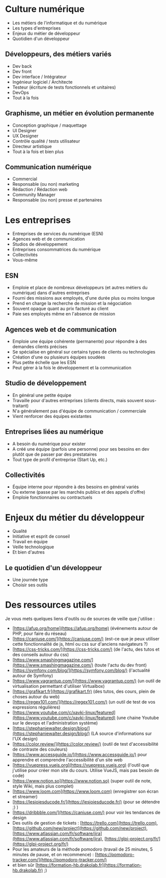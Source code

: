 # Culture numérique

- Les métiers de l'informatique et du numérique
- Les types d'entreprises
- Enjeux du métier de développeur
- Quotidien d'un développeur

## Développeurs, des métiers variés

- Dev back
- Dev front
- Dev interface / Intégrateur
- Ingénieur logiciel / Architecte
- Testeur (écriture de tests fonctionnels et unitaires)
- DevOps
- Tout à la fois

## Graphisme, un métier en évolution permanente

- Conception graphique / maquettage
- UI Designer
- UX Designer
- Contrôle qualité / tests utilisateur
- Directeur artistique
- Tout à la fois et bien plus

## Communication numérique

- Commercial
- Responsable (ou non) marketing
- Rédaction / Rédaction web
- Community Manager
- Responsable (ou non) presse et partenaires

# Les entreprises

- Entreprises de services du numérique (ESN)
- Agences web et de communication
- Studios de développement
- Entreprises consommatrices du numérique
- Collectivités
- Vous-même

## ESN

- Emploie et place de nombreux développeurs (et autres métiers du numérique) dans d'autres entreprises
- Fourni des missions aux employés, d'une durée plus ou moins longue
- Prend en charge la recherche de mission et la négociation
- Souvent opaque quant au prix facturé au client
- Paie ses employés même en l'absence de mission

## Agences web et de communication

- Emploie une équipe cohérente (permanente) pour répondre à des demandes clients précises
- Se spécialise en général sur certains types de clients ou technologies
- Création d'une ou plusieurs équipes soudées
- Plus petite échelle que les ESN
- Peut gérer à la fois le développement et la communication

## Studio de développement

- En général une petite équipe
- Travaille pour d'autres entreprises (clients directs, mais souvent sous-traitant)
- N'a généralement pas d'équipe de communication / commerciale
- Vient renforcer des équipes existantes

## Entreprises liées au numérique

- A besoin du numérique pour exister
- A créé une équipe (parfois une personne) pour ses besoins en dev plutôt que de passer par des prestataires
- Tout type de profil d'entreprise (Start Up, etc.)

## Collectivités

- Équipe interne pour répondre à des besoins en général variés
- Ou externe (passe par les marchés publics et des appels d'offre)
- Emploie fonctionnaires ou contractuels

# Enjeux du métier du développeur

- Qualité
- Initiative et esprit de conseil
- Travail en équipe
- Veille technologique
- Et bien d'autres

## Le quotidien d'un développeur

- Une journée type
- Choisir ses outils

# Des ressources utiles 

Je vous mets quelques liens d'outils ou de sources de veille que j'utilise : 
- [https://afup.org/home](https://afup.org/home) (événements autour de PHP, pour faire du réseau)
- [https://caniuse.com/](https://caniuse.com/) (est-ce que je peux utiliser cette fonctionnalité de js, html ou css sur d'anciens navigateurs ?)
- [https://css-tricks.com/](https://css-tricks.com/) (de l'actu, des tutos et des conseils autour du css)
- [https://www.smashingmagazine.com/](https://www.smashingmagazine.com/) (toute l'actu du dev front)
- [https://symfony.com/blog/](https://symfony.com/blog/) (l'actualité autour de Symfony)
- [https://www.vagrantup.com/](https://www.vagrantup.com/) (un outil de virtualisation permettant d'utiliser Virtualbox)
- [https://grafikart.fr](https://grafikart.fr) (des tutos, des cours, plein de choses autour du web)
- [https://regex101.com/](https://regex101.com/) (un outil de test de vos expressions régulières)
- [https://www.youtube.com/c/xavki-linux/featured](https://www.youtube.com/c/xavki-linux/featured) (une chaine Youtube sur le devops et l'administration système)
- [https://stephaniewalter.design/blog/](https://stephaniewalter.design/blog/) (LA source d'informations sur l'UX design)
- [https://color.review/](https://color.review/) (outil de test d'accessibilité de contraste des couleurs)
- [https://www.accessguide.io/](https://www.accessguide.io/) pour apprendre et comprendre l'accessibilité d'un site web
- [https://vuepress.vuejs.org](https://vuepress.vuejs.org) (l'outil que j'utilise pour créer mon site du cours. Utilise VueJS, mais pas besoin de code)
- [https://www.notion.so](https://www.notion.so) (super outil de note, style Wiki, mais plus complet)
- [https://www.loom.com](https://www.loom.com) (enregistrer son écran et streamer)
- [https://lesjoiesducode.fr/](https://lesjoiesducode.fr/) (pour se détendre ;) )
- [https://dribbble.com/](https://caniuse.com/) pour voir les tendances de design
- Des outils de gestion de tickets : [https://trello.com](https://trello.com), [https://github.com/new/project](https://github.com/new/project), [https://www.atlassian.com/fr/software/jira](https://www.atlassian.com/fr/software/jira), [https://glpi-project.org/fr/](https://glpi-project.org/fr/)
- Pour les amateurs de la méthode pomodoro (travail de 25 minutes, 5 minutes de pause, et on recommence) : [https://pomodoro-tracker.com/](https://pomodoro-tracker.com/)
- et bien sûr [https://formation-hb.drakolab.fr](https://formation-hb.drakolab.fr) ;)

